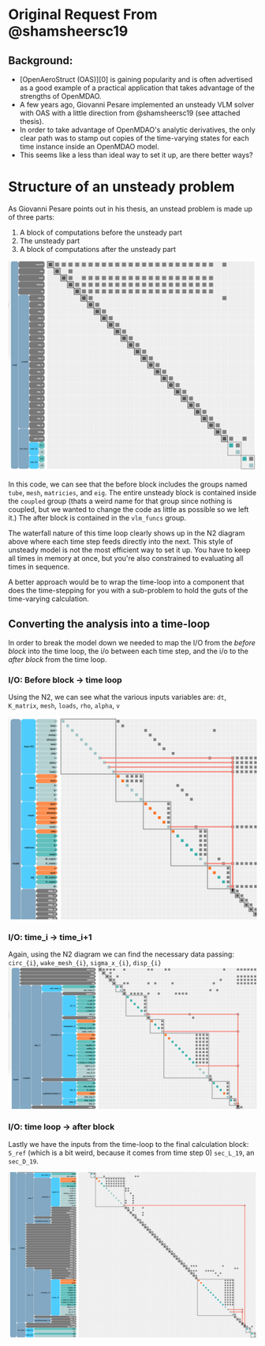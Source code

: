 # Original Request From @shamsheersc19

## Background:
* [OpenAeroStruct (OAS)][0] is gaining popularity and is often advertised as a good example of a practical application that takes advantage of the strengths of OpenMDAO.
* A few years ago, Giovanni Pesare implemented an unsteady VLM solver with OAS with a little direction from @shamsheersc19 (see attached thesis).
* In order to take advantage of OpenMDAO's analytic derivatives, the only clear path was to stamp out copies 
of the time-varying states for each time instance inside an OpenMDAO model. 
* This seems like a less than ideal way to set it up, are there better ways? 

# Structure of an unsteady problem

As Giovanni Pesare points out in his thesis, an unstead problem is made up of three parts: 

1) A block of computations before the unsteady part
2) The unsteady part
3) A block of computations after the unsteady part

![n2 diagram of the unsteady vlm](aerostruct.png)

In this code, we can see that the before block includes the groups named `tube`, `mesh`, `matricies`, and `eig`. 
The entire unsteady block is contained inside the `coupled` group (thats a weird name for that group since nothing is coupled, but we wanted to change the code as little as possible so we left it.)
The after block is contained in the `vlm_funcs` group. 

The waterfall nature of this time loop clearly shows up in the N2 diagram above where each time step feeds directly into the next. 
This style of unsteady model is not the most efficient way to set it up. 
You have to keep all times in memory at once, but you're also constrained to evaluating all times in sequence. 

A better approach would be to wrap the time-loop into a component that does the time-stepping for you with a sub-problem to hold the guts of the time-varying calculation. 

## Converting the analysis into a time-loop

In order to break the model down we needed to map the I/O from the *before block* into the time loop, 
the i/o between each time step, and the i/o to the *after block* from the time loop. 

### I/O: Before block -> time loop  
Using the N2, we can see what the various inputs variables are: `dt`, `K_matrix`, `mesh`, `loads`, `rho`, `alpha`, `v`

![n2 diagram inputs to the time-loop](aerostruct_inputs.png)

### I/O: time_i -> time_i+1

Again, using the N2 diagram we can find the necessary data passing: `circ_{i}`, `wake_mesh_{i}`, `sigma_x_{i}`, `disp_{i}`
![variables passed between time-steps](aero_time_vars.png)

### I/O: time loop -> after block

Lastly we have the inputs from the time-loop to the final calculation block: 
`S_ref` (which is a bit weird, because it comes from time step 0)
`sec_L_19`, an `sec_D_19`. 

![variables passed from time-loop to final calculations](post_block_inputs.png)


